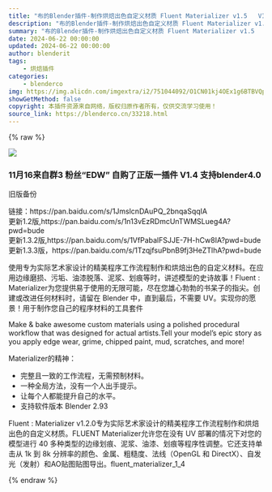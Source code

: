 ```yaml
---
title: "布的Blender插件-制作烘焙出色自定义材质 Fluent Materializer v1.5   V1.4+教程 粉丝“EDW” 自购 最新版1.6.4"
description: "布的Blender插件-制作烘焙出色自定义材质 Fluent Materializer v1.5   V1.4+教程 粉丝“EDW” 自购 最新版1.6.4"
summary: "布的Blender插件-制作烘焙出色自定义材质 Fluent Materializer v1.5   V1.4+教程 粉丝“EDW” 自购 最新版1.6.4"
date: 2024-06-22 00:00:00
updated: 2024-06-22 00:00:00
author: blenderit
tags: 
    - 烘焙插件
categories:
    - blenderco
img: https://img.alicdn.com/imgextra/i2/751044092/O1CN01kj4OEx1g6BTBVQpIG_!!751044092.png
showGetMethod: false
copyright: 本插件资源来自网络，版权归原作者所有，仅供交流学习使用！
source_link: https://blenderco.cn/33218.html
---
```


{% raw %}
<p><img class="aligncenter" src="https://img.c4dco.com/img/C4Dmx20210816225545.png"></p><h3><strong>11月16来自群3 粉丝“EDW” 自购了正版一插件 V1.4 支持blender4.0</strong></h3><p>旧版备份</p><p>链接：https://pan.baidu.com/s/1JmslcnDAuPQ_2bnqaSqqIA<br>
更新1.2版,https://pan.baidu.com/s/1n13vEzRDmcUnTWMSLueg4A?pwd=bude<br>
更新1.3.2版,https://pan.baidu.com/s/1VfPabalFSJJE-7H-hCw8IA?pwd=bude<br>
更新1.3.3版，https://pan.baidu.com/s/1TzqjfsuPbnB9fj3HeZTlhA?pwd=bude</p><p align="left">使用专为实际艺术家设计的精美程序工作流程制作和烘焙出色的自定义材料。在应用边缘磨损、污垢、油漆脱落、泥浆、划痕等时，讲述模型的史诗故事！Fluent : Materializer为您提供易于使用的无限可能，尽在您雄心勃勃的书呆子的指尖。创建或改进任何材料时，请留在 Blender 中，直到最后，不需要 UV。实现你的愿景！用于制作您自己的程序材料的工具套件</p><p align="left">Make &amp; bake awesome custom materials using a polished procedural workflow that was designed for actual artists.Tell your model’s epic story as you apply edge wear, grime, chipped paint, mud, scratches, and more!</p><p align="left">Materializer的精神：</p><ul>
<li>完整且一致的工作流程，无需预制材料。</li>
<li>一种全局方法，没有一个人出手提示。</li>
<li>让每个人都能提升自己的水平。</li>
<li>支持软件版本 Blender 2.93</li>
</ul><p>Fluent : Materializer v1.2.0专为实际艺术家设计的精美程序工作流程制作和烘焙出色的自定义材质。FLUENT Materializer允许您在没有 UV 部署的情况下对您的模型进行 40 多种类型的边缘划痕、泥浆、油漆、划痕等程序性调整。它还支持单击从 1k 到 8k 分辨率的颜色、金属、粗糙度、法线（OpenGL 和 DirectX）、自发光（发射）和AO贴图贴图导出。fluent_materializer_1_4</p>
<div style="display: none">blenderco</div>
{% endraw %}